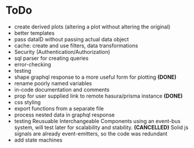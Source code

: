 # ToDo

- create derived plots (altering a plot without altering the original)
- better templates
- pass dataID without passing actual data object
- cache: create and use filters, data transformations
- Security (Authentication/Authorization)
- sql parser for creating queries
- error-checking
- testing
- shape graphql response to a more useful form for plotting  **(DONE)**
- rename poorly named variables
- in-code documentation and comments
- prop for user supplied link to remote hasura/prisma instance  **(DONE)**
- css styling
- export functions from a separate file
- process nested data in graphql response 
- testing Reusuable Interchangeable Components using an event-bus system,
  will test later for scalability and stability.   **(CANCELLED)**
  Solid js signals are already event-emitters, so the code was redundant
- add state machines
